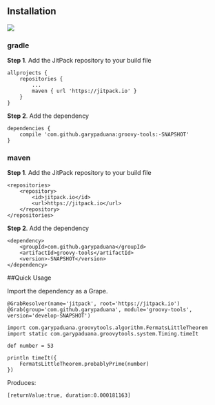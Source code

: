 ## Installation

[![](https://jitpack.io/v/garypaduana/groovy-tools.svg)](https://jitpack.io/#garypaduana/groovy-tools)

### gradle

**Step 1**. Add the JitPack repository to your build file

    allprojects {
        repositories {
            ...
            maven { url 'https://jitpack.io' }
        }
    }

**Step 2**. Add the dependency

    dependencies {
        compile 'com.github.garypaduana:groovy-tools:-SNAPSHOT'
    }
    
### maven

**Step 1**. Add the JitPack repository to your build file

    <repositories>
        <repository>
            <id>jitpack.io</id>
            <url>https://jitpack.io</url>
        </repository>
    </repositories>

**Step 2**. Add the dependency

    <dependency>
        <groupId>com.github.garypaduana</groupId>
        <artifactId>groovy-tools</artifactId>
        <version>-SNAPSHOT</version>
    </dependency>

##Quick Usage

Import the dependency as a Grape.

    @GrabResolver(name='jitpack', root='https://jitpack.io')
    @Grab(group='com.github.garypaduana', module='groovy-tools', version='develop-SNAPSHOT')
    
    import com.garypaduana.groovytools.algorithm.FermatsLittleTheorem
    import static com.garypaduana.groovytools.system.Timing.timeIt
    
    def number = 53
    
    println timeIt({
        FermatsLittleTheorem.probablyPrime(number)
    })
    
Produces:

    [returnValue:true, duration:0.000181163]
